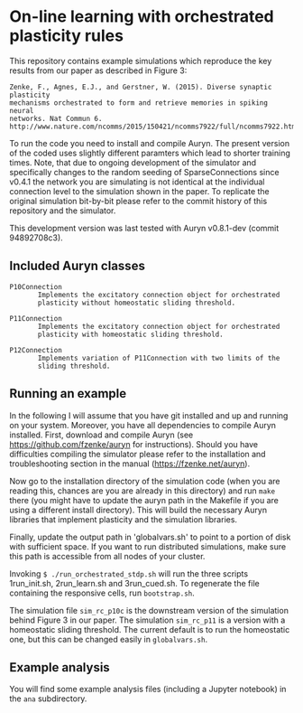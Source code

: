 # On-line learning with orchestrated plasticity rules

This repository contains example  simulations which reproduce the key results
from our paper as described in Figure 3:

```
Zenke, F., Agnes, E.J., and Gerstner, W. (2015). Diverse synaptic plasticity
mechanisms orchestrated to form and retrieve memories in spiking neural
networks. Nat Commun 6.
http://www.nature.com/ncomms/2015/150421/ncomms7922/full/ncomms7922.html
```


To run the code you need to install and compile Auryn. The present version of
the coded uses slightly different paramters which lead to shorter training
times. Note, that due to ongoing development of the simulator and specifically
changes to the random seeding of SparseConnections since v0.4.1 the network you
are simulating is not identical at the individual connection level to the
simulation shown in the paper. To replicate the original simulation bit-by-bit
please refer to the commit history of this repository and the simulator.


This development version was last tested with Auryn v0.8.1-dev (commit
94892708c3).  


## Included Auryn classes

```
P10Connection 
       Implements the excitatory connection object for orchestrated
       plasticity without homeostatic sliding threshold.

P11Connection 
       Implements the excitatory connection object for orchestrated
       plasticity with homeostatic sliding threshold.

P12Connection 
       Implements variation of P11Connection with two limits of the
       sliding threshold.
```



## Running an example

In the following I will assume that you have git installed and up and running
on your system. Moreover, you have all dependencies to compile Auryn installed.
First, download and compile Auryn (see https://github.com/fzenke/auryn for
instructions). Should you have difficulties compiling the simulator please
refer to the installation and troubleshooting section in the manual
(https://fzenke.net/auryn).

Now go to the installation directory of the simulation code (when you are
reading this, chances are you are already in this directory) and run `make`
there (you might have to update the auryn path in the Makefile if you are using
a different install directory). This will build the necessary Auryn libraries
that implement plasticity and the simulation libraries. 

Finally, update the output path in 'globalvars.sh' to point to a portion of
disk with sufficient space. If you want to run distributed simulations, make
sure this path is accessible from all nodes of your cluster.

Invoking `$ ./run_orchestrated_stdp.sh` will run the three scripts
1run_init.sh, 2run_learn.sh and 3run_cued.sh. To regenerate the file containing
the responsive cells, run `bootstrap.sh`. 

The simulation file `sim_rc_p10c` is the downstream version of the simulation
behind Figure 3 in our paper.  The simulation `sim_rc_p11` is a version with a
homeostatic sliding threshold. The current default  is to run the homeostatic
one, but this can be changed easily in `globalvars.sh`. 


## Example analysis

You will find some example analysis files (including a Jupyter notebook) in the
`ana` subdirectory.
